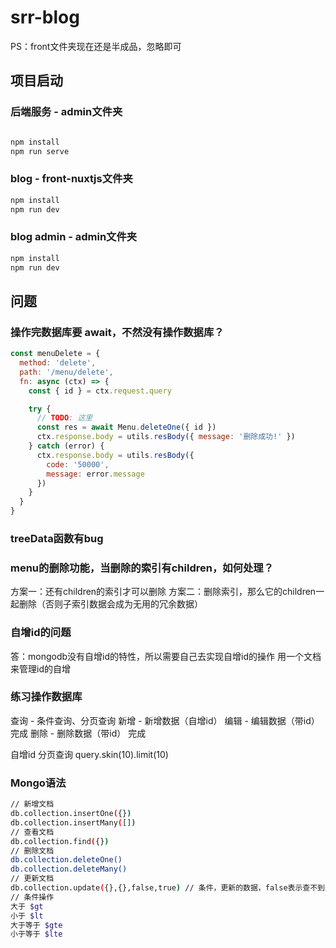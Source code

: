 # srr-blog

PS：front文件夹现在还是半成品，忽略即可

## 项目启动

### 后端服务 - admin文件夹

```bash

npm install
npm run serve
```

### blog - front-nuxtjs文件夹

```bash
npm install
npm run dev
```

### blog admin - admin文件夹

```bash
npm install
npm run dev
```

## 问题
### 操作完数据库要 await，不然没有操作数据库？
```js
const menuDelete = {
  method: 'delete',
  path: '/menu/delete',
  fn: async (ctx) => {
    const { id } = ctx.request.query

    try {
      // TODO: 这里
      const res = await Menu.deleteOne({ id })
      ctx.response.body = utils.resBody({ message: '删除成功!' })
    } catch (error) {
      ctx.response.body = utils.resBody({
        code: '50000',
        message: error.message
      })
    }
  }
}
```
### treeData函数有bug
### menu的删除功能，当删除的索引有children，如何处理？
方案一：还有children的索引才可以删除
方案二：删除索引，那么它的children一起删除（否则子索引数据会成为无用的冗余数据）
### 自增id的问题
答：mongodb没有自增id的特性，所以需要自己去实现自增id的操作
用一个文档来管理id的自增
### 练习操作数据库
查询 - 条件查询、分页查询
新增 - 新增数据（自增id）
编辑 - 编辑数据（带id） 完成
删除 - 删除数据（带id） 完成

自增id
分页查询 query.skin(10).limit(10)

### Mongo语法
```bash
// 新增文档
db.collection.insertOne({})
db.collection.insertMany([])
// 查看文档
db.collection.find({})
// 删除文档
db.collection.deleteOne()
db.collection.deleteMany()
// 更新文档
db.collection.update({},{},false,true) // 条件，更新的数据，false表示查不到是否插入新的文档，true是批量
// 条件操作
大于 $gt
小于 $lt
大于等于 $gte
小于等于 $lte
```